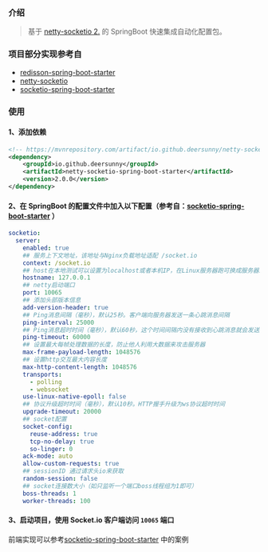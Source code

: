 ### 介绍

> 基于 [netty-socketio 2.](https://github.com/mrniko/netty-socketio) 的 SpringBoot 快速集成自动化配置包。

### 项目部分实现参考自
- [redisson-spring-boot-starter](https://github.com/redisson/redisson/tree/master/redisson-spring-boot-starter)
- [netty-socketio](https://github.com/mrniko/netty-socketio) 
- [socketio-spring-boot-starter](https://github.com/hiwepy/socketio-spring-boot-starter)

### 使用

#### 1、添加依赖
```xml
<!-- https://mvnrepository.com/artifact/io.github.deersunny/netty-socketio-spring-boot-starter -->
<dependency>
    <groupId>io.github.deersunny</groupId>
    <artifactId>netty-socketio-spring-boot-starter</artifactId>
    <version>2.0.0</version>
</dependency>
```

#### 2、在 SpringBoot 的配置文件中加入以下配置（参考自：[socketio-spring-boot-starter](https://github.com/hiwepy/socketio-spring-boot-starter/blob/master/README.md) ）

```yaml
socketio:
  server:
    enabled: true
    ## 服务上下文地址，该地址与Nginx负载地址适配 /socket.io
    context: /socket.io
    ## host在本地测试可以设置为localhost或者本机IP，在Linux服务器跑可换成服务器IP
    hostname: 127.0.0.1
    ## netty启动端口
    port: 10065
    ## 添加头部版本信息
    add-version-header: true
    ## Ping消息间隔（毫秒），默认25秒。客户端向服务器发送一条心跳消息间隔
    ping-interval: 25000
    ## Ping消息超时时间（毫秒），默认60秒，这个时间间隔内没有接收到心跳消息就会发送超时事件
    ping-timeout: 60000
    ## 设置最大每帧处理数据的长度，防止他人利用大数据来攻击服务器
    max-frame-payload-length: 1048576
    ## 设置http交互最大内容长度
    max-http-content-length: 1048576
    transports:
      - polling
      - websocket
    use-linux-native-epoll: false
    ## 协议升级超时时间（毫秒），默认10秒。HTTP握手升级为ws协议超时时间
    upgrade-timeout: 20000
    ## socket配置
    socket-config:
      reuse-address: true
      tcp-no-delay: true
      so-linger: 0
    ack-mode: auto
    allow-custom-requests: true
    ## sessionID 通过请求头io来获取
    random-session: false
    ## socket连接数大小（如只监听一个端口boss线程组为1即可）
    boss-threads: 1
    worker-threads: 100
```

#### 3、启动项目，使用 Socket.io 客户端访问 `10065` 端口

前端实现可以参考[socketio-spring-boot-starter](https://github.com/hiwepy/socketio-spring-boot-starter/blob/master/README.md) 中的案例